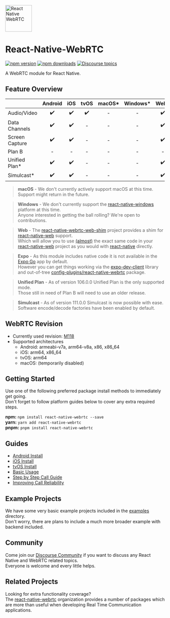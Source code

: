 [<img src="https://avatars.githubusercontent.com/u/42463376" alt="React Native WebRTC" style="height: 6em;" />](https://github.com/react-native-webrtc/react-native-webrtc)

# React-Native-WebRTC

[![npm version](https://img.shields.io/npm/v/react-native-webrtc)](https://www.npmjs.com/package/react-native-webrtc)
[![npm downloads](https://img.shields.io/npm/dm/react-native-webrtc)](https://www.npmjs.com/package/react-native-webrtc)
[![Discourse topics](https://img.shields.io/discourse/topics?server=https%3A%2F%2Freact-native-webrtc.discourse.group%2F)](https://react-native-webrtc.discourse.group/)

A WebRTC module for React Native.

## Feature Overview

|  | Android | iOS | tvOS | macOS* | Windows* | Web* | Expo* |
| :- | :-: | :-: | :-: | :-: | :-: | :-: | :-: |
| Audio/Video | :heavy_check_mark: | :heavy_check_mark: | :heavy_check_mark: | - | - | :heavy_check_mark: | :heavy_check_mark: |
| Data Channels | :heavy_check_mark: | :heavy_check_mark: | - | - | - | :heavy_check_mark: | :heavy_check_mark: |
| Screen Capture | :heavy_check_mark: | :heavy_check_mark: | - | - | - | :heavy_check_mark: | :heavy_check_mark: |
| Plan B | - | - | - | - | - | - | - |
| Unified Plan* | :heavy_check_mark: | :heavy_check_mark: | - | - | - | :heavy_check_mark: | :heavy_check_mark: |
| Simulcast* | :heavy_check_mark: | :heavy_check_mark: | - | - | - | :heavy_check_mark: | :heavy_check_mark: |

> **macOS** - We don't currently actively support macOS at this time.  
Support might return in the future.

> **Windows** - We don't currently support the [react-native-windows](https://github.com/microsoft/react-native-windows) platform at this time.  
Anyone interested in getting the ball rolling? We're open to contributions.

> **Web** - The [react-native-webrtc-web-shim](https://github.com/react-native-webrtc/react-native-webrtc-web-shim) project provides a shim for [react-native-web](https://github.com/necolas/react-native-web) support.  
Which will allow you to use [(almost)](https://github.com/react-native-webrtc/react-native-webrtc-web-shim/tree/main#setup) the exact same code in your [react-native-web](https://github.com/necolas/react-native-web) project as you would with [react-native](https://reactnative.dev/) directly.  

> **Expo** - As this module includes native code it is not available in the [Expo Go](https://expo.dev/client) app by default.  
However you can get things working via the [expo-dev-client](https://docs.expo.dev/development/getting-started/) library and out-of-tree [config-plugins/react-native-webrtc](https://github.com/expo/config-plugins/tree/master/packages/react-native-webrtc) package.  

> **Unified Plan** - As of version 106.0.0 Unified Plan is the only supported mode.  
Those still in need of Plan B will need to use an older release.

> **Simulcast** - As of version 111.0.0 Simulcast is now possible with ease.  
Software encode/decode factories have been enabled by default.

## WebRTC Revision

* Currently used revision: [M118](https://github.com/jitsi/webrtc/tree/M118)
* Supported architectures
  * Android: armeabi-v7a, arm64-v8a, x86, x86_64
  * iOS: arm64, x86_64
  * tvOS: arm64
  * macOS: (temporarily disabled)

## Getting Started

Use one of the following preferred package install methods to immediately get going.  
Don't forget to follow platform guides below to cover any extra required steps.  

**npm:** `npm install react-native-webrtc --save`  
**yarn:** `yarn add react-native-webrtc`  
**pnpm:** `pnpm install react-native-webrtc`  

## Guides

- [Android Install](./Documentation/AndroidInstallation.md)
- [iOS Install](./Documentation/iOSInstallation.md)
- [tvOS Install](./Documentation/tvOSInstallation.md)
- [Basic Usage](./Documentation/BasicUsage.md)
- [Step by Step Call Guide](./Documentation/CallGuide.md)
- [Improving Call Reliability](./Documentation/ImprovingCallReliability.md)

## Example Projects

We have some very basic example projects included in the [examples](./examples) directory.  
Don't worry, there are plans to include a much more broader example with backend included.  

## Community

Come join our [Discourse Community](https://react-native-webrtc.discourse.group/) if you want to discuss any React Native and WebRTC related topics.  
Everyone is welcome and every little helps.  

## Related Projects

Looking for extra functionality coverage?  
The [react-native-webrtc](https://github.com/react-native-webrtc) organization provides a number of packages which are more than useful when developing Real Time Communication applications.  

